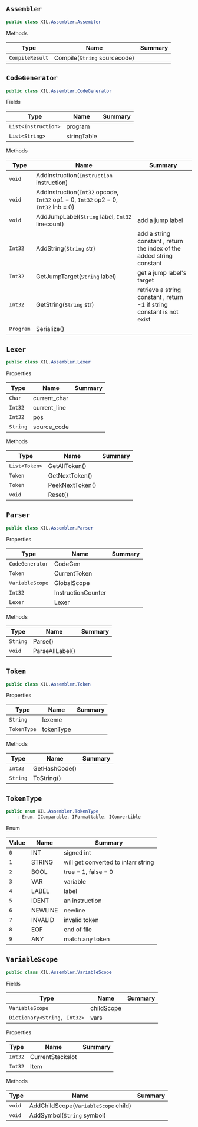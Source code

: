 ## `Assembler`

```csharp
public class XIL.Assembler.Assembler

```

Methods

| Type | Name | Summary | 
| --- | --- | --- | 
| `CompileResult` | Compile(`String` sourcecode) |  | 


## `CodeGenerator`

```csharp
public class XIL.Assembler.CodeGenerator

```

Fields

| Type | Name | Summary | 
| --- | --- | --- | 
| `List<Instruction>` | program |  | 
| `List<String>` | stringTable |  | 


Methods

| Type | Name | Summary | 
| --- | --- | --- | 
| `void` | AddInstruction(`Instruction` instruction) |  | 
| `void` | AddInstruction(`Int32` opcode, `Int32` op1 = 0, `Int32` op2 = 0, `Int32` lnb = 0) |  | 
| `void` | AddJumpLabel(`String` label, `Int32` linecount) | add a jump label | 
| `Int32` | AddString(`String` str) | add a string constant ,  return the index of the added string constant | 
| `Int32` | GetJumpTarget(`String` label) | get a jump label's target | 
| `Int32` | GetString(`String` str) | retrieve a string constant ,  return -1 if string constant is not exist | 
| `Program` | Serialize() |  | 


## `Lexer`

```csharp
public class XIL.Assembler.Lexer

```

Properties

| Type | Name | Summary | 
| --- | --- | --- | 
| `Char` | current_char |  | 
| `Int32` | current_line |  | 
| `Int32` | pos |  | 
| `String` | source_code |  | 


Methods

| Type | Name | Summary | 
| --- | --- | --- | 
| `List<Token>` | GetAllToken() |  | 
| `Token` | GetNextToken() |  | 
| `Token` | PeekNextToken() |  | 
| `void` | Reset() |  | 


## `Parser`

```csharp
public class XIL.Assembler.Parser

```

Properties

| Type | Name | Summary | 
| --- | --- | --- | 
| `CodeGenerator` | CodeGen |  | 
| `Token` | CurrentToken |  | 
| `VariableScope` | GlobalScope |  | 
| `Int32` | InstructionCounter |  | 
| `Lexer` | Lexer |  | 


Methods

| Type | Name | Summary | 
| --- | --- | --- | 
| `String` | Parse() |  | 
| `void` | ParseAllLabel() |  | 


## `Token`

```csharp
public class XIL.Assembler.Token

```

Properties

| Type | Name | Summary | 
| --- | --- | --- | 
| `String` | lexeme |  | 
| `TokenType` | tokenType |  | 


Methods

| Type | Name | Summary | 
| --- | --- | --- | 
| `Int32` | GetHashCode() |  | 
| `String` | ToString() |  | 


## `TokenType`

```csharp
public enum XIL.Assembler.TokenType
    : Enum, IComparable, IFormattable, IConvertible

```

Enum

| Value | Name | Summary | 
| --- | --- | --- | 
| `0` | INT | signed int | 
| `1` | STRING | will get converted to intarr string | 
| `2` | BOOL | true = 1, false = 0 | 
| `3` | VAR | variable | 
| `4` | LABEL | label | 
| `5` | IDENT | an instruction | 
| `6` | NEWLINE | newline | 
| `7` | INVALID | invalid token | 
| `8` | EOF | end of file | 
| `9` | ANY | match any token | 


## `VariableScope`

```csharp
public class XIL.Assembler.VariableScope

```

Fields

| Type | Name | Summary | 
| --- | --- | --- | 
| `VariableScope` | childScope |  | 
| `Dictionary<String, Int32>` | vars |  | 


Properties

| Type | Name | Summary | 
| --- | --- | --- | 
| `Int32` | CurrentStackslot |  | 
| `Int32` | Item |  | 


Methods

| Type | Name | Summary | 
| --- | --- | --- | 
| `void` | AddChildScope(`VariableScope` child) |  | 
| `void` | AddSymbol(`String` symbol) |  | 


